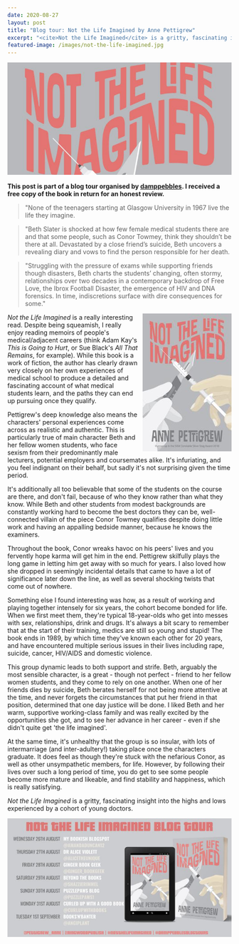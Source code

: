 ```yaml
---
date: 2020-08-27
layout: post
title: "Blog tour: Not the Life Imagined by Anne Pettigrew"
excerpt: "<cite>Not the Life Imagined</cite> is a gritty, fascinating insight into the highs and lows experienced by a cohort of young doctors."
featured-image: /images/not-the-life-imagined.jpg
---
```


![Not the Life Imagined](/images/not-the-life-imagined.jpg)

**This post is part of a blog tour organised by [damppebbles](https://damppebbles.com/). I received a free copy of the book in return for an honest review.**

> "None of the teenagers starting at Glasgow University in 1967 live the life they imagine.

> "Beth Slater is shocked at how few female medical students there are and that some people, such as Conor Towmey, think they shouldn’t be there at all. Devastated by a close friend’s suicide, Beth uncovers a revealing diary and vows to find the person responsible for her death.

> "Struggling with the pressure of exams while supporting friends though disasters, Beth charts the students’ changing, often stormy, relationships over two decades in a contemporary backdrop of Free Love, the Ibrox Football Disaster, the emergence of HIV and DNA forensics. In time, indiscretions surface with dire consequences for some."

<img src="/images/not-the-life-imagined-200.jpg" alt="Not the Life Imagined" style="float: right; margin-bottom: 10px; margin-left: 10px;">

<cite>Not the Life Imagined</cite> is a really interesting read. Despite being squeamish, I really enjoy reading memoirs of people's medical/adjacent careers (think Adam Kay's <cite>This is Going to Hurt</cite>, or Sue Black's <cite>All That Remains</cite>, for example). While this book is a work of fiction, the author has clearly drawn very closely on her own experiences of medical school to produce a detailed and fascinating account of what medical students learn, and the paths they can end up pursuing once they qualify.

Pettigrew's deep knowledge also means the characters' personal experiences come across as realistic and authentic. This is particularly true of main character Beth and her fellow women students, who face sexism from their predominantly male lecturers, potential employers and coursemates alike. It's infuriating, and you feel indignant on their behalf, but sadly it's not surprising given the time period.

It's additionally all too believable that some of the students on the course are there, and don't fail, because of who they know rather than what they know. While Beth and other students from modest backgrounds are constantly working hard to become the best doctors they can be, well-connected villain of the piece Conor Towmey qualifies despite doing little work and having an appalling bedside manner, because he knows the examiners.

Throughout the book, Conor wreaks havoc on his peers' lives and you fervently hope karma will get him in the end. Pettigrew skilfully plays the long game in letting him get away with so much for years. I also loved how she dropped in seemingly incidental details that came to have a lot of significance later down the line, as well as several shocking twists that come out of nowhere.

Something else I found interesting was how, as a result of working and playing together intensely for six years, the cohort become bonded for life. When we first meet them, they're typical 18-year-olds who get into messes with sex, relationships, drink and drugs. It's always a bit scary to remember that at the start of their training, medics are still so young and stupid! The book ends in 1989, by which time they've known each other for 20 years, and have encountered multiple serious issues in their lives including rape, suicide, cancer, HIV/AIDS and domestic violence.

This group dynamic leads to both support and strife. Beth, arguably the most sensible character, is a great - though not perfect - friend to her fellow women students, and they come to rely on one another. When one of her friends dies by suicide, Beth berates herself for not being more attentive at the time, and never forgets the circumstances that put her friend in that position, determined that one day justice will be done. I liked Beth and her warm, supportive working-class family and was really excited by the opportunities she got, and to see her advance in her career - even if she didn't quite get 'the life imagined'.

At the same time, it's unhealthy that the group is so insular, with lots of intermarriage (and inter-adultery!) taking place once the characters graduate. It does feel as though they're stuck with the nefarious Conor, as well as other unsympathetic members, for life. However, by following their lives over such a long period of time, you do get to see some people become more mature and likeable, and find stability and happiness, which is really satisfying.

<cite>Not the Life Imagined</cite> is a gritty, fascinating insight into the highs and lows experienced by a cohort of young doctors.

![Not the Life Imagined blog tour banner](/images/not-the-life-imagined-banner.jpg)
